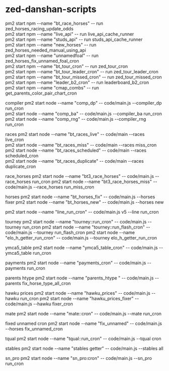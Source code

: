 # zed-danshan-scripts

pm2 start npm  --name "bt_race_horses" -- run zed_horses_racing_update_odds  
pm2 start npm  --name "live_api" -- run live_api_cache_runner  
pm2 start npm  --name "studs_api" -- run studs_api_cache_runner  
pm2 start npm  --name "new_horses" -- run zed_horses_needed_manual_using_api  
pm2 start npm  --name "unnamedfoal" -- run zed_horses_fix_unnamed_foal_cron  
pm2 start npm  --name "bt_tour_cron" -- run zed_tour_cron  
pm2 start npm  --name "bt_tour_leader_cron" -- run zed_tour_leader_cron  
pm2 start npm  --name "bt_tour_missed_cron" -- run zed_tour_missed_cron  
pm2 start npm --name "leader_b2_cron" -- run leaderboard_b2_cron  
pm2 start npm --name "cmap_combs" -- run get_parents_color_pair_chart_cron  

compiler
pm2 start node --name "comp_dp" -- code/main.js --compiler_dp run_cron  
pm2 start node --name "comp_ba" -- code/main.js --compiler_ba run_cron  
pm2 start node --name "comp_rng" -- code/main.js --compiler_rng run_cron  

races 
pm2 start node  --name "bt_races_live" -- code/main --races live_cron  
pm2 start node  --name "bt_races_miss" -- code/main --races miss_cron  
pm2 start node  --name "bt_races_scheduled" -- code/main --races scheduled_cron  
pm2 start node  --name "bt_races_duplicate" -- code/main --races duplicate_cron  

race_horses
pm2 start node --name "bt3_race_horses" -- code/main.js --race_horses run_cron
pm2 start node --name "bt3_race_horses_miss" -- code/main.js --race_horses run_miss_cron

horses 
pm2 start node  --name "bt_horses_fix" -- code/main.js --horses fixer 
pm2 start node  --name "bt_horses_new" -- code/main.js --horses new 

pm2 start node --name "line_run_cron" -- code/main.js v5 --line run_cron 

tourney 
pm2 start node --name "tourney::run_cron" -- code/main.js --tourney run_cron 
pm2 start node --name "tourney::run_flash_cron" -- code/main.js --tourney run_flash_cron 
pm2 start node --name "elo_h_getter_run_cron" -- code/main.js --tourney elo_h_getter_run_cron 

ymca5_table 
pm2 start node --name "ymca5_table_cron" -- code/main.js --ymca5_table run_cron 

payments 
pm2 start node --name "payments_cron" -- code/main.js --payments run_cron 

parents htype 
pm2 start node --name "parents_htype " -- code/main.js --parents fix_horse_type_all_cron

hawku prices 
pm2 start node --name "hawku_prices" -- code/main.js --hawku run_cron 
pm2 start node --name "hawku_prices_fixer" -- code/main.js --hawku fixer_cron 

mate 
pm2 start node --name "mate::cron" -- code/main.js --mate run_cron 

fixed unnamed cron
pm2 start node --name "fix_unnamed" -- code/main.js --horses fix_unnamed_cron

tqual 
pm2 start node --name "tqual::run_cron" -- code/main.js --tqual cron 

stables
pm2 start node --name "stables getter" --  code/main.js --stables all

sn_pro 
pm2 start node --name "sn_pro:cron" -- code/main.js --sn_pro run_cron 